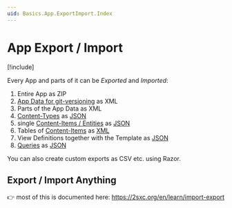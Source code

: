 ```yaml
---
uid: Basics.App.ExportImport.Index
---
```


# App Export / Import

[!include[](~/basics/stack/_shared-float-summary.md)]
<style>
  .context-box-summary .data-all,
  .context-box-summary .query-app,
  .context-box-summary .process-razor,
  .context-box-summary .process-web-api-app,
  .context-box-summary .edit-ui-custom
  { visibility: visible; }
</style>

Every App and parts of it can be _Exported_ and _Imported_:

1. Entire App as ZIP
1. [App Data for git-versioning](xref:Basics.App.Git.Index) as XML
1. Parts of the App Data as XML
1. [Content-Types](xref:Basics.Data.ContentTypes.Index) as [JSON](xref:Basics.DataFormats.JsonV1.Index)
1. single [Content-Items / Entities](xref:Basics.Data.Entities.Index) as [JSON](xref:Basics.DataFormats.JsonV1.Index)
1. Tables of [Content-Items](xref:Basics.Data.Entities.Index) as [XML](xref:Basics.DataFormats.Xml.Table.Index)
1. View Definitions together with the Template as [JSON](xref:Basics.DataFormats.JsonV1.Index)
1. [Queries](xref:Basics.Query.Index) as [JSON](xref:Basics.DataFormats.JsonV1.Index)

You can also create custom exports as CSV etc. using Razor.

## Export / Import Anything

👉 most of this is documented here: https://2sxc.org/en/learn/import-export

